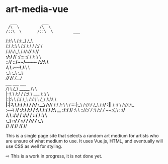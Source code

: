 # art-media-vue

      ___           ___                   
     /\  \         /\  \                  
    /::\  \       /::\  \         ___     
   /:/\:\  \     /:/\:\__\       /\__\    
  /:/ /::\  \   /:/ /:/  /      /:/  /    
 /:/_/:/\:\__\ /:/_/:/__/___   /:/__/     
 \:\/:/  \/__/ \:\/:::::/  /  /::\  \     
  \::/__/       \::/~~/~~~~  /:/\:\  \    
   \:\  \        \:\~~\      \/__\:\  \   
    \:\__\        \:\__\          \:\__\  
     \/__/         \/__/           \/__/  
      ___           ___                                     ___     
     /\  \         /\__\         _____                     /\  \    
    |::\  \       /:/ _/_       /::\  \       ___         /::\  \   
    |:|:\  \     /:/ /\__\     /:/\:\  \     /\__\       /:/\:\  \  
  __|:|\:\  \   /:/ /:/ _/_   /:/  \:\__\   /:/__/      /:/ /::\  \ 
 /::::|_\:\__\ /:/_/:/ /\__\ /:/__/ \:|__| /::\  \     /:/_/:/\:\__\
 \:\~~\  \/__/ \:\/:/ /:/  / \:\  \ /:/  / \/\:\  \__  \:\/:/  \/__/
  \:\  \        \::/_/:/  /   \:\  /:/  /   ~~\:\/\__\  \::/__/     
   \:\  \        \:\/:/  /     \:\/:/  /       \::/  /   \:\  \     
    \:\__\        \::/  /       \::/  /        /:/  /     \:\__\    
     \/__/         \/__/         \/__/         \/__/       \/__/    


  This is a single page site that selects a random art medium for artists who are unsure of what medium to use.
It uses Vue.js, HTML, and eventually will use CSS as well for styling. 
  
  ⇨ This is a work in progress, it is not done yet.

